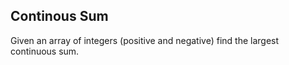 ## Continous Sum 

Given an array of integers (positive and negative) find the largest continuous sum.